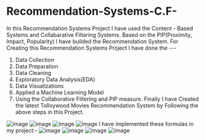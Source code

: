 # Recommendation-Systems-C.F-

In this Recommendation Systems Project I have used the Content - Based Systems and Collabarative Filtering Systems.
Based on the PIP(Proximity, Impact, Popularity) I have builded the Recommendation System.
For Creating this Recommendation Systems Project I have done the ---
1) Data Collection
2) Data Preparation
3) Data Cleaning
4) Exploratory Data Analysis(EDA)
5) Data Visualizations
6) Applied a Machine Learning Model
7) Using the Collaborative Filtering and PIP measure.
 Finally I have Created the latest Tolloywood Movies Recommendation System by Following the above steps in this Project.


   

![image](https://github.com/id12026/Recommendation-Systems-C.F-/assets/156162431/6614b5d3-3475-4661-85de-2484d1c821b6)
![image](https://github.com/id12026/Recommendation-Systems-C.F-/assets/156162431/c15f10ab-33c9-453f-8677-fc53011e164f)
![image](https://github.com/id12026/Recommendation-Systems-C.F-/assets/156162431/9dafd5b4-a318-4c0b-be81-7e6a87123966)
![image](https://github.com/id12026/Recommendation-Systems-C.F-/assets/156162431/af5779dd-afc3-4532-ada4-1bb6c3b66538)
I have implemented these formulas in my project:- 
![image](https://github.com/id12026/Recommendation-Systems-C.F-/assets/156162431/05a03c4f-70c1-4f2a-be6c-1b934ef4ee13)
![image](https://github.com/id12026/Recommendation-Systems-C.F-/assets/156162431/5164646c-4125-4b8f-a69a-2d7809286c5b)
![image](https://github.com/id12026/Recommendation-Systems-C.F-/assets/156162431/4e0017ff-6c21-4f0d-8472-100b6cdc22fe)
![image](https://github.com/id12026/Recommendation-Systems-C.F-/assets/156162431/663e9f40-2b7d-4fae-a920-9114c90e67c6)


